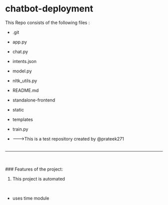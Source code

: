 # chatbot-deployment
This Repo consists of the following files :
- .git
- app.py
- chat.py
- intents.json
- model.py
- nltk_utils.py
- README.md
- standalone-frontend
- static
- templates
- train.py




- --->This is a test repository created by @prateek271
<br><br>
---
<br><br>###	Features of the project:
<br>
1. This project is automated
<br>


- uses time module
